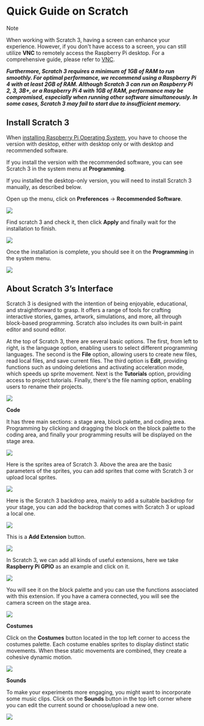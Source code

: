 # Quick Guide on Scratch

Note

When working with Scratch 3, having a screen can enhance your experience. However, if you don't have access to a screen, you can still utilize **VNC** to remotely access the Raspberry Pi desktop. For a comprehensive guide, please refer to [VNC](../appendix/remote_desktop.rst).

***Furthermore, Scratch 3 requires a minimum of 1GB of RAM to run smoothly. For optimal performance, we recommend using a Raspberry Pi 4 with at least 2GB of RAM. Although Scratch 3 can run on Raspberry Pi 2, 3, 3B+, or a Raspberry Pi 4 with 1GB of RAM, performance may be compromised, especially when running other software simultaneously. In some cases, Scratch 3 may fail to start due to insufficient memory.***

## Install Scratch 3

When [installing Raspberry Pi Operating System](../preparation/Installing_the_OS_(Common).md), you have to choose the version with desktop, either with desktop only or with desktop and recommended software.

If you install the version with the recommended software, you can see Scratch 3 in the system menu at **Programming**.

If you installed the desktop-only version, you will need to install Scratch 3 manually, as described below.

Open up the menu, click on **Preferences** -> **Recommended Software**.

![](./img/1.0/quick_scratch1.png)

Find scratch 3 and check it, then click **Apply** and finally wait for the installation to finish.

![](./img/1.0/quick_scratch2.png)

Once the installation is complete, you should see it on the **Programming** in the system menu.

![](./img/1.0/quick_scratch3.png)

## About Scratch 3’s Interface

Scratch 3 is designed with the intention of being enjoyable, educational, and straightforward to grasp. It offers a range of tools for crafting interactive stories, games, artwork, simulations, and more, all through block-based programming. Scratch also includes its own built-in paint editor and sound editor.

At the top of Scratch 3, there are several basic options. The first, from left to right, is the language option, enabling users to select different programming languages. The second is the **File** option, allowing users to create new files, read local files, and save current files. The third option is **Edit**, providing functions such as undoing deletions and activating acceleration mode, which speeds up sprite movement. Next is the **Tutorials** option, providing access to project tutorials. Finally, there's the file naming option, enabling users to rename their projects.

![](./img/1.0/quick_scratch.png)

**Code**

It has three main sections: a stage area, block palette, and coding area. Programming by clicking and dragging the block on the block palette to the coding area, and finally your programming results will be displayed on the stage area.

![](./img/1.0/quick_scratch4.png)

Here is the sprites area of Scratch 3. Above the area are the basic parameters of the sprites, you can add sprites that come with Scratch 3 or upload local sprites.

![](./img/1.0/quick_scratch5.png)

Here is the Scratch 3 backdrop area, mainly to add a suitable backdrop for your stage, you can add the backdrop that comes with Scratch 3 or upload a local one.

![](./img/1.0/quick_scratch6.png)

This is a **Add Extension** button.

![](./img/1.0/quick_scratch7.png)

In Scratch 3, we can add all kinds of useful extensions, here we take **Raspberry Pi GPIO** as an example and click on it.

![](./img/1.0/quick_scratch8.png)

You will see it on the block palette and you can use the functions associated with this extension. If you have a camera connected, you will see the camera screen on the stage area.

![](./img/1.0/quick_scratch9.png)

**Costumes**

Click on the **Costumes** button located in the top left corner to access the costumes palette. Each costume enables sprites to display distinct static movements. When these static movements are combined, they create a cohesive dynamic motion.

![](./img/1.0/quick_scratch10.png)

**Sounds**

To make your experiments more engaging, you might want to incorporate some music clips. Click on the **Sounds** button in the top left corner where you can edit the current sound or choose/upload a new one.

![](./img/1.0/quick_scratch11.png)
